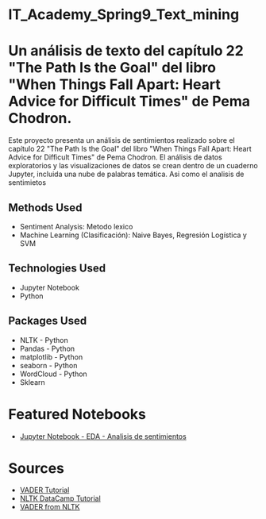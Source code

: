 # IT_Academy_Spring9_Text_mining

# Un análisis de texto del capítulo 22 "The Path Is the Goal" del libro "When Things Fall Apart: Heart Advice for Difficult Times" de Pema Chodron.
Este proyecto presenta un análisis de sentimientos realizado sobre el capítulo 22 "The Path Is the Goal" del libro "When Things Fall Apart: Heart Advice for Difficult Times" de Pema Chodron. El análisis de datos exploratorios y las visualizaciones de datos se crean dentro de un cuaderno Jupyter, incluida una nube de palabras temática. Asi como el analisis de sentimietos

## Methods Used
* Sentiment Analysis: Metodo lexico
* Machine Learning (Clasificación): Naive Bayes, Regresión Logística y SVM 

## Technologies Used
* Jupyter Notebook
* Python

## Packages Used
* NLTK - Python
* Pandas - Python
* matplotlib - Python
* seaborn - Python
* WordCloud - Python
* Sklearn

# Featured Notebooks
* [Jupyter Notebook - EDA - Analisis de sentimientos](https://github.com/neiluz/IT_Academy_Spring9_Text_mining/blob/main/Spring_9_textMinning.ipynb)

# Sources
* [VADER Tutorial](https://analyticsindiamag.com/sentiment-analysis-made-easy-using-vader/)
* [NLTK DataCamp Tutorial](https://www.datacamp.com/tutorial/text-analytics-beginners-nltk)
* [VADER from NLTK](https://www.nltk.org/api/nltk.sentiment.html)

